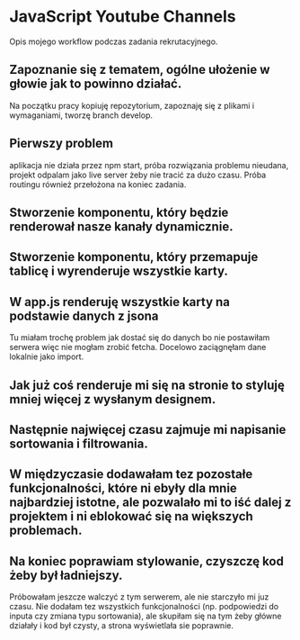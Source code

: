 # JavaScript Youtube Channels

Opis mojego workflow podczas zadania rekrutacyjnego.

## Zapoznanie się z tematem, ogólne ułożenie w głowie jak to powinno działać.

Na początku pracy kopiuję repozytorium, zapoznaję się z plikami i wymaganiami, tworzę branch develop.

## Pierwszy problem

aplikacja nie działa przez npm start, próba rozwiązania problemu nieudana, projekt odpalam jako live server żeby nie tracić za dużo czasu. Próba routingu również przełożona na koniec zadania.

## Stworzenie komponentu, który będzie renderował nasze kanały dynamicznie.

## Stworzenie komponentu, który przemapuje tablicę i wyrenderuje wszystkie karty.

## W app.js renderuję wszystkie karty na podstawie danych z jsona

Tu miałam trochę problem jak dostać się do danych bo nie postawiłam serwera więc nie mogłam zrobić fetcha. Docelowo zaciągnęłam dane lokalnie jako import.

## Jak już coś renderuje mi się na stronie to styluję mniej więcej z wysłanym designem.

## Następnie najwięcej czasu zajmuje mi napisanie sortowania i filtrowania.

## W międzyczasie dodawałam tez pozostałe funkcjonalności, które ni ebyły dla mnie najbardziej istotne, ale pozwalało mi to iść dalej z projektem i ni eblokować się na większych problemach.

## Na koniec poprawiam stylowanie, czyszczę kod żeby był ładniejszy.

Próbowałam jeszcze walczyć z tym serwerem, ale nie starczyło mi juz czasu. Nie dodałam tez wszystkich funkcjonalności (np. podpowiedzi do inputa czy zmiana typu sortowania), ale skupiłam się na tym żeby główne działały i kod był czysty, a strona wyświetlała sie poprawnie.
